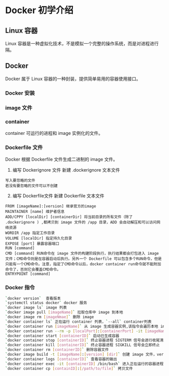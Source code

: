 # Docker 初学介绍
## Linux 容器
 Linux 容器是一种虚拟化技术，不是模拟一个完整的操作系统，而是对进程进行隔。
## Docker
 Docker 属于 Linux 容器的一种封装，提供简单易用的容器使用接口。
### Docker 安装

### image 文件

### container 
 container 可运行的进程和 image 实例化的文件。

### Dockerfile 文件
 Docker 根据 Dockerfile 文件生成二进制的 image 文件。
 1. 编写 Dockerignore 文件
  新建 .dockerignore 文本文件
```
写入要忽略的文件
若没有要忽略的文件可以不创建
```
 2. 编写 Dockerfile文件
  新建 Dockerfile 文本文件
```
FROM [imageName]:[version] 继承官方的image
MAINTAINER [name] 维护者信息
ADD/CPPY [localDir] [containerDir] 将当前目录的所有文件（除了 .dockerignore ) ,都拷贝到 image 文件的 /app 目录，ADD 会自动解压和可以访问网络资源
WORDIR /app 指定工作目录
VOLUME [localDir] 指定持久化目录
EXPOSE [port] 暴露容器端口
RUN [command]
CMD [command] RUN命令在 image 文件的构建阶段执行，执行结果都会打包进入 image 文件；CMD命令则是在容器启动后执行。另外一个 Dockerfile 可以包含多个RUN命令，但是只能有一个CMD命令。注意，指定了CMD命令以后，docker container run命令就不能附加命令了，否则它会覆盖CMD命令。
ENTRYPOINT [command] 
```
### Docker 指令
```Bash
`docker version`  查看版本  
`systemctl status docker` docker 服务  
`docker image ls` image 列表  
`docker image pull [imageName]` 拉取仓库中 image 到本地  
`docker image rm [imageNmae]` 删除 image  
`docker container ls` 正在运行 container 列表，`--all` container列表  
`docker container run [imageName]` 从 image 生成容器实例,该指令会遍历本地 image，若没有会自动 pull  
`docker container run --rm -p [localPort]:[containerPort] -it [imageName]:[version] [command]` -it 容器的 shell 映射到当前, shell: /bin/bash, --rm: 运行后自动删除  
`docker container start [containerID]` 启动已生成容器  
`docker container stop [containerID]` 终止容器进程 SIGTERM 信号会进行收尾清理工作  
`docker container kill [containerID]` 终止容器进程 SIGKILL 信号会立即终止  
`docker container rm [containerID]` 删除容器文件  
`docker image build -t [imageName]:[version] [dir]` 创建 image 文件，version 默认为 latest ，路径可以用 . 表示当前路径  
`docker container logs [containerID]` 查看容器的输出  
`docker container exec -it [containerID] /bin/bash` 进入正在运行的容器进程  
`docker container cp [containID]:[/path/to/file]` 拷贝文件  
```
